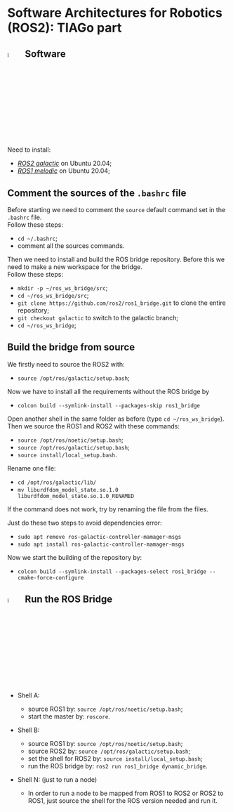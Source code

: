 # Software Architectures for Robotics (ROS2): TIAGo part

## <img src="https://user-images.githubusercontent.com/62358773/177950955-29f674e4-edee-4e5a-a7bc-fd5b10494816.png" width="5%" height="5%">&nbsp;&nbsp;&nbsp;Software
Need to install:
* [_ROS2 galactic_](https://docs.ros.org/en/galactic/index.html) on Ubuntu 20.04;
* [_ROS1 melodic_](http://wiki.ros.org/noetic/Installation/Ubuntu) on Ubuntu 20.04;

## Comment the sources of the `.bashrc` file
Before starting we need to comment the `source` default command set in the `.bashrc` file. </br>
Follow these steps:
* `cd ~/.bashrc`;
* comment all the sources commands.

Then we need to install and build the ROS bridge repository. Before this we need to make a new workspace for the bridge. </br>
Follow these steps:
* `mkdir -p ~/ros_ws_bridge/src`;
* `cd ~/ros_ws_bridge/src`;
* `git clone https://github.com/ros2/ros1_bridge.git` to clone the entire repository;
* `git checkout galactic` to switch to the galactic branch;
* `cd ~/ros_ws_bridge`;

## Build the bridge from source
We firstly need to source the ROS2 with:
* `source /opt/ros/galactic/setup.bash`;

Now we have to install all the requirements without the ROS bridge by </br>
* `colcon build --symlink-install --packages-skip ros1_bridge`

Open another shell in the same folder as before (type `cd ~/ros_ws_bridge`). </br>
Then we source the ROS1 and ROS2 with these commands:
* `source /opt/ros/noetic/setup.bash`;
* `source /opt/ros/galactic/setup.bash`;
* `source install/local_setup.bash`.

Rename one file:
* `cd /opt/ros/galactic/lib/`
* `mv liburdfdom_model_state.so.1.0 liburdfdom_model_state.so.1.0_RENAMED`

If the command does not work, try by renaming the file from the files.

Just do these two steps to avoid dependencies error:
* `sudo apt remove ros-galactic-controller-mamager-msgs`
* `sudo apt install ros-galactic-controller-mamager-msgs`

Now we start the building of the repository by: </br>
* `colcon build --symlink-install --packages-select ros1_bridge --cmake-force-configure`

## <img src="https://user-images.githubusercontent.com/62358773/175919787-96dfd662-af73-4ab6-a6ad-e7049ff1336e.png" width="5%" height="5%">&nbsp;&nbsp;&nbsp;Run the ROS Bridge
* Shell A:
  * source ROS1 by: `source /opt/ros/noetic/setup.bash`;
  * start the master by: `roscore`.

* Shell B:
  * source ROS1 by: `source /opt/ros/noetic/setup.bash`;
  * source ROS2 by: `source /opt/ros/galactic/setup.bash`;
  * set the shell for ROS2 by: `source install/local_setup.bash`;
  * run the ROS bridge by: `ros2 run ros1_bridge dynamic_bridge`.

* Shell N: (just to run a node)
  * In order to run a node to be mapped from ROS1 to ROS2 or ROS2 to ROS1, just source the shell for the ROS version needed and run it.
